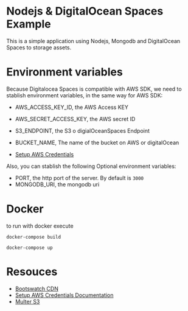 # Nodejs & DigitalOcean Spaces Example
This is a simple application using Nodejs, Mongodb and DigitalOcean Spaces to storage assets.

# Environment variables
Because Digitalocea Spaces is compatible with AWS SDK, we need to stablish environment variables, in the same way for AWS SDK:
* AWS_ACCESS_KEY_ID, the AWS Access KEY
* AWS_SECRET_ACCESS_KEY, the AWS secret ID
* S3_ENDPOINT, the S3 o digialOceanSpaces Endpoint
* BUCKET_NAME, The name of the bucket on AWS or digitalOcean

* [Setup AWS Credentials](https://docs.aws.amazon.com/sdk-for-java/v1/developer-guide/setup-credentials.html)

Also, you can stablish the following Optional environment variables:
* PORT, the http port of the server. By default is `3000`
* MONGODB_URI, the mongodb uri

# Docker
to run with docker execute
```
docker-compose build
```

```
docker-compose up
```

# Resouces
* [Bootswatch CDN](https://www.bootstrapcdn.com/bootswatch/)
* [Setup AWS Credentials Documentation](https://docs.aws.amazon.com/sdk-for-java/v1/developer-guide/setup-credentials.html)
* [Multer S3](https://www.npmjs.com/package/multer-s3)